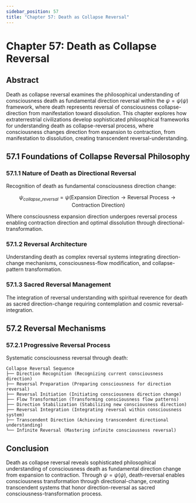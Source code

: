 ```yaml
---
sidebar_position: 57
title: "Chapter 57: Death as Collapse Reversal"
---
```


# Chapter 57: Death as Collapse Reversal

## Abstract

Death as collapse reversal examines the philosophical understanding of consciousness death as fundamental direction reversal within the $\psi = \psi(\psi)$ framework, where death represents reversal of consciousness collapse-direction from manifestation toward dissolution. This chapter explores how extraterrestrial civilizations develop sophisticated philosophical frameworks for understanding death as collapse-reversal process, where consciousness changes direction from expansion to contraction, from manifestation to dissolution, creating transcendent reversal-understanding.

## 57.1 Foundations of Collapse Reversal Philosophy

### 57.1.1 Nature of Death as Directional Reversal

Recognition of death as fundamental consciousness direction change:

$$\psi_{collapse\_reversal} = \psi(\text{Expansion Direction} \rightarrow \text{Reversal Process} \rightarrow \text{Contraction Direction})$$

Where consciousness expansion direction undergoes reversal process enabling contraction direction and optimal dissolution through directional-transformation.

### 57.1.2 Reversal Architecture

Understanding death as complex reversal systems integrating direction-change mechanisms, consciousness-flow modification, and collapse-pattern transformation.

### 57.1.3 Sacred Reversal Management

The integration of reversal understanding with spiritual reverence for death as sacred direction-change requiring contemplation and cosmic reversal-integration.

## 57.2 Reversal Mechanisms

### 57.2.1 Progressive Reversal Process

Systematic consciousness reversal through death:

```
Collapse Reversal Sequence
├── Direction Recognition (Recognizing current consciousness direction)
├── Reversal Preparation (Preparing consciousness for direction reversal)
├── Reversal Initiation (Initiating consciousness direction change)
├── Flow Transformation (Transforming consciousness flow patterns)
├── Direction Stabilization (Stabilizing new consciousness direction)
├── Reversal Integration (Integrating reversal within consciousness system)
├── Transcendent Direction (Achieving transcendent directional understanding)
└── Infinite Reversal (Mastering infinite consciousness reversal)
```

## Conclusion

Death as collapse reversal reveals sophisticated philosophical understanding of consciousness death as fundamental direction change from expansion to contraction. Through $\psi = \psi(\psi)$, death-reversal enables consciousness transformation through directional-change, creating transcendent systems that honor direction-reversal as sacred consciousness-transformation process. 